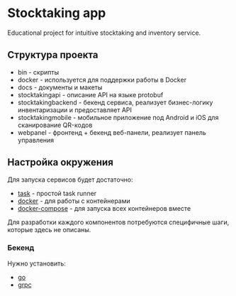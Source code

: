 # Stocktaking app

Educational project for intuitive stocktaking and inventory service.

## Структура проекта

* bin - скрипты
* docker - используется для поддержки работы в Docker
* docs - документы и макеты
* stocktakingapi - описание API на языке protobuf
* stocktakingbackend - бекенд сервиса, реализует бизнес-логику инвентаризации и предоставляет API
* stocktakingmobile - мобильное приложение под Android и iOS для сканирование QR-кодов
* webpanel - фронтенд + бекенд веб-панели, реализует панель управления

## Настройка окружения

Для запуска сервисов будет достаточно:

* [task](https://taskfile.org/#/installation) - простой task runner
* [docker](https://docs.docker.com/install) - для работы с контейнерами
* [docker-compose](https://docs.docker.com/compose/install/) - для запуска всех контейнеров вместе

Для разработки каждого компонентов потребуются специфичные шаги, которые здесь не описаны.

### Бекенд

Нужно установить:

* [go](https://github.com/golang/go/wiki/Ubuntu)
* [grpc](https://grpc.io/docs/quickstart/go.html)
